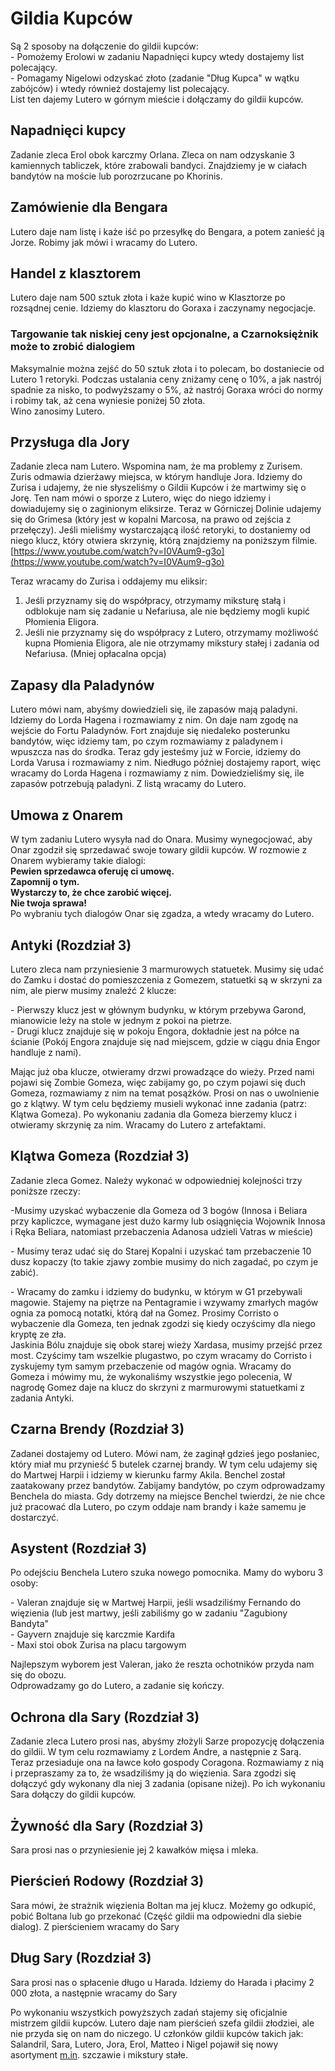 # Gildia Kupców

Są 2 sposoby na dołączenie do gildii kupców:  
\- Pomożemy Erolowi w zadaniu Napadnięci kupcy wtedy dostajemy list polecający.  
\- Pomagamy Nigelowi odzyskać złoto (zadanie "Dług Kupca" w wątku zabójców) i wtedy również dostajemy list polecający.  
List ten dajemy Lutero w górnym mieście i dołączamy do gildii kupców.  
  
## Napadnięci kupcy

  
Zadanie zleca Erol obok karczmy Orlana. Zleca on nam odzyskanie 3 kamiennych tabliczek, które zrabowali bandyci. Znajdziemy je w ciałach bandytów na moście lub porozrzucane po Khorinis.  
  
## Zamówienie dla Bengara

  
Lutero daje nam listę i każe iść po przesyłkę do Bengara, a potem zanieść ją Jorze. Robimy jak mówi i wracamy do Lutero.  
  
## Handel z klasztorem

  
Lutero daje nam 500 sztuk złota i każe kupić wino w Klasztorze po rozsądnej cenie. Idziemy do klasztoru do Goraxa i zaczynamy negocjacje.  
### Targowanie tak niskiej ceny jest opcjonalne, a Czarnoksiężnik może to zrobić dialogiem

Maksymalnie można zejść do 50 sztuk złota i to polecam, bo dostaniecie od Lutero 1 retoryki. Podczas ustalania ceny zniżamy cenę o 10%, a jak nastrój spadnie za nisko, to podwyższamy o 5%, aż nastrój Goraxa wróci do normy i robimy tak, aż cena wyniesie poniżej 50 złota.  
Wino zanosimy Lutero.  
  
## Przysługa dla Jory

  
Zadanie zleca nam Lutero. Wspomina nam, że ma problemy z Zurisem. Zuris odmawia dzierżawy miejsca, w którym handluje Jora. Idziemy do Zurisa i udajemy, że nie słyszeliśmy o Gildii Kupców i że martwimy się o Jorę. Ten nam mówi o sporze z Lutero, więc do niego idziemy i dowiadujemy się o zaginionym eliksirze. Teraz w Górniczej Dolinie udajemy się do Grimesa (który jest w kopalni Marcosa, na prawo od zejścia z przełęczy). Jeśli mieliśmy wystarczającą ilość retoryki, to dostaniemy od niego klucz, który otwiera skrzynię, którą znajdziemy na poniższym filmie.  
[https://www.youtube.com/watch?v=I0VAum9-g3o](https://www.youtube.com/watch?v=I0VAum9-g3o)  
  
Teraz wracamy do Zurisa i oddajemy mu eliksir:  
1) Jeśli przyznamy się do współpracy, otrzymamy miksturę stałą i odblokuje nam się zadanie u Nefariusa, ale nie będziemy mogli kupić Płomienia Eligora.  
2) Jeśli nie przyznamy się do współpracy z Lutero, otrzymamy możliwość kupna Płomienia Eligora, ale nie otrzymamy mikstury stałej i zadania od Nefariusa. (Mniej opłacalna opcja)  
  
## Zapasy dla Paladynów

  
Lutero mówi nam, abyśmy dowiedzieli się, ile zapasów mają paladyni. Idziemy do Lorda Hagena i rozmawiamy z nim. On daje nam zgodę na wejście do Fortu Paladynów. Fort znajduje się niedaleko posterunku bandytów, więc idziemy tam, po czym rozmawiamy z paladynem i wpuszcza nas do środka. Teraz gdy jesteśmy już w Forcie, idziemy do Lorda Varusa i rozmawiamy z nim. Niedługo później dostajemy raport, więc wracamy do Lorda Hagena i rozmawiamy z nim. Dowiedzieliśmy się, ile zapasów potrzebują paladyni. Z listą wracamy do Lutero.  
  
## Umowa z Onarem

  
W tym zadaniu Lutero wysyła nad do Onara. Musimy wynegocjować, aby Onar zgodził się sprzedawać swoje towary gildii kupców. W rozmowie z Onarem wybieramy takie dialogi:  
**Pewien sprzedawca oferuję ci umowę.  
Zapomnij o tym.  
Wystarczy to, że chce zarobić więcej.  
Nie twoja sprawa!**  
Po wybraniu tych dialogów Onar się zgadza, a wtedy wracamy do Lutero.  
  
## Antyki (Rozdział 3)

  
Lutero zleca nam przyniesienie 3 marmurowych statuetek. Musimy się udać do Zamku i dostać do pomieszczenia z Gomezem, statuetki są w skrzyni za nim, ale pierw musimy znaleźć 2 klucze:  
  
\- Pierwszy klucz jest w głównym budynku, w którym przebywa Garond, mianowicie leży na stole w jednym z pokoi na pietrze.  
\- Drugi klucz znajduje się w pokoju Engora, dokładnie jest na półce na ścianie (Pokój Engora znajduje się nad miejscem, gdzie w ciągu dnia Engor handluje z nami).  
  
Mając już oba klucze, otwieramy drzwi prowadzące do wieży. Przed nami pojawi się Zombie Gomeza, więc zabijamy go, po czym pojawi się duch Gomeza, rozmawiamy z nim na temat posążków. Prosi on nas o uwolnienie go z klątwy. W tym celu będziemy musieli wykonać inne zadania (patrz: Klątwa Gomeza). Po wykonaniu zadania dla Gomeza bierzemy klucz i otwieramy skrzynię za nim. Wracamy do Lutero z artefaktami.  
  
## Klątwa Gomeza (Rozdział 3)

  
Zadanie zleca Gomez. Należy wykonać w odpowiedniej kolejności trzy poniższe rzeczy:  
  
\-Musimy uzyskać wybaczenie dla Gomeza od 3 bogów (Innosa i Beliara przy kapliczce, wymagane jest dużo karmy lub osiągnięcia Wojownik Innosa i Ręka Beliara, natomiast przebaczenia Adanosa udzieli Vatras w mieście)  
  
\- Musimy teraz udać się do Starej Kopalni i uzyskać tam przebaczenie 10 dusz kopaczy (to takie zjawy zombie musimy do nich zagadać, po czym je zabić).  
  
\- Wracamy do zamku i idziemy do budynku, w którym w G1 przebywali magowie. Stajemy na piętrze na Pentagramie i wzywamy zmarłych magów ognia za pomocą notatki, którą dał na Gomez. Prosimy Corristo o wybaczenie dla Gomeza, ten jednak zgodzi się kiedy oczyścimy dla niego kryptę ze zła.  
Jaskinia Bólu znajduje się obok starej wieży Xardasa, musimy przejść przez most. Czyścimy tam wszelkie plugastwo, po czym wracamy do Corristo i zyskujemy tym samym przebaczenie od magów ognia. Wracamy do Gomeza i mówimy mu, że wykonaliśmy wszystkie jego polecenia, W nagrodę Gomez daje na klucz do skrzyni z marmurowymi statuetkami z zadania Antyki.  
  
## Czarna Brendy (Rozdział 3)

  
Zadanei dostajemy od Lutero. Mówi nam, że zaginął gdzieś jego posłaniec, który miał mu przynieść 5 butelek czarnej brandy. W tym celu udajemy się do Martwej Harpii i idziemy w kierunku farmy Akila. Benchel został zaatakowany przez bandytów. Zabijamy bandytów, po czym odprowadzamy Benchela do miasta. Gdy dotrzemy na miejsce Benchel twierdzi, że nie chce już pracować dla Lutero, po czym oddaje nam brandy i każe samemu je dostarczyć.  
  
## Asystent (Rozdział 3)

Po odejściu Benchela Lutero szuka nowego pomocnika. Mamy do wyboru 3 osoby:  
  
\- Valeran znajduje się w Martwej Harpii, jeśli wsadziliśmy Fernando do więzienia (lub jest martwy, jeśli zabiliśmy go w zadaniu "Zagubiony Bandyta"  
\- Gayvern znajduje się karczmie Kardifa  
\- Maxi stoi obok Zurisa na placu targowym  
  
Najlepszym wyborem jest Valeran, jako że reszta ochotników przyda nam się do obozu.  
Odprowadzamy go do Lutero, a zadanie się kończy.  
  
## Ochrona dla Sary (Rozdział 3)

  
Zadanie zleca Lutero prosi nas, abyśmy złożyli Sarze propozycję dołączenia do gildii. W tym celu rozmawiamy z Lordem Andre, a następnie z Sarą. Teraz przesiaduje ona na ławce koło gospody Coragona. Rozmawiamy z nią i przepraszamy za to, że wsadziliśmy ją do więzienia. Sara zgodzi się dołączyć gdy wykonany dla niej 3 zadania (opisane niżej). Po ich wykonaniu Sara dołączy do gildii kupców.  
  
## Żywność dla Sary (Rozdział 3)

  
Sara prosi nas o przyniesienie jej 2 kawałków mięsa i mleka.  
  
## Pierścień Rodowy (Rozdział 3)

  
Sara mówi, że strażnik więzienia Boltan ma jej klucz. Możemy go odkupić, pobić Boltana lub go przekonać (Część gildii ma odpowiedni dla siebie dialog). Z pierścieniem wracamy do Sary  
  
## Dług Sary (Rozdział 3)

  
Sara prosi nas o spłacenie długo u Harada. Idziemy do Harada i płacimy 2 000 złota, a następnie wracamy do Sary  
  
Po wykonaniu wszystkich powyższych zadań stajemy się oficjalnie mistrzem gildii kupców. Lutero daje nam pierścień szefa gildii złodziei, ale nie przyda się on nam do niczego. U członków gildii kupców takich jak: Salandril, Sara, Lutero, Jora, Erol, Matteo i Nigel pojawił się nowy asortyment [m.in](https://steamcommunity.com/linkfilter/?u=http%3A%2F%2Fm.in). szczawie i mikstury stałe.  
  
